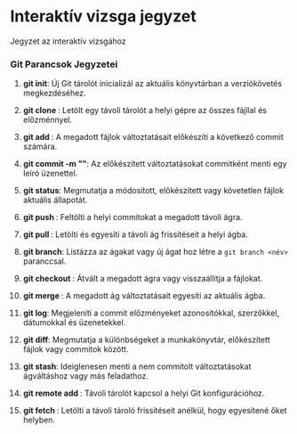 # Interaktív vizsga jegyzet
Jegyzet az interaktív vizsgához

### Git Parancsok Jegyzetei

1. **git init**: Új Git tárolót inicializál az aktuális könyvtárban a verziókövetés megkezdéséhez.  

2. **git clone <repository>**: Letölt egy távoli tárolót a helyi gépre az összes fájllal és előzménnyel.  

3. **git add <file>**: A megadott fájlok változtatásait előkészíti a következő commit számára.  

4. **git commit -m "<message>"**: Az előkészített változtatásokat commitként menti egy leíró üzenettel.  

5. **git status**: Megmutatja a módosított, előkészített vagy követetlen fájlok aktuális állapotát.  

6. **git push <remote> <branch>**: Feltölti a helyi commitokat a megadott távoli ágra.  

7. **git pull <remote> <branch>**: Letölti és egyesíti a távoli ág frissítéseit a helyi ágba.  

8. **git branch**: Listázza az ágakat vagy új ágat hoz létre a `git branch <név>` paranccsal.  

9. **git checkout <branch>**: Átvált a megadott ágra vagy visszaállítja a fájlokat.  

10. **git merge <branch>**: A megadott ág változtatásait egyesíti az aktuális ágba.  

11. **git log**: Megjeleníti a commit előzményeket azonosítókkal, szerzőkkel, dátumokkal és üzenetekkel.  

12. **git diff**: Megmutatja a különbségeket a munkakönyvtár, előkészített fájlok vagy commitok között.  

13. **git stash**: Ideiglenesen menti a nem commitolt változtatásokat ágváltáshoz vagy más feladathoz.  

14. **git remote add <name> <url>**: Távoli tárolót kapcsol a helyi Git konfigurációhoz.  

15. **git fetch <remote>**: Letölti a távoli tároló frissítéseit anélkül, hogy egyesítené őket helyben.